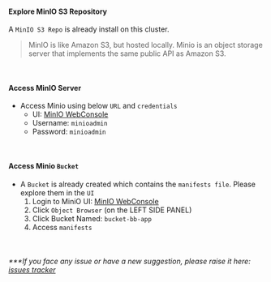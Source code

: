 #### Explore MinIO S3 Repository

A `MinIO S3 Repo` is already install on this cluster.

> MinIO is like Amazon S3, but hosted locally. Minio is an object storage server that implements the same public API as Amazon S3.

<br>

#### Access MinIO Server
- Access Minio using below `URL` and `credentials`
    - UI: [MinIO WebConsole]({{TRAFFIC_HOST1_30040}})
    - Username: `minioadmin`
    - Password: `minioadmin`

<br>

#### Access Minio `Bucket`
- A `Bucket` is already created which contains the `manifests file`. Please explore them in the `UI`
    1. Login to MiniO UI: [MinIO WebConsole]({{TRAFFIC_HOST1_30040}})
    2. Click `Object Browser` (on the LEFT SIDE PANEL)
    3. Click Bucket Named: `bucket-bb-app`
    5. Access `manifests`

<br>

###### ****If you face any issue or have a new suggestion, please raise it here: [issues tracker](https://github.com/sidd-harth/fluxcd-tracker/issues)*